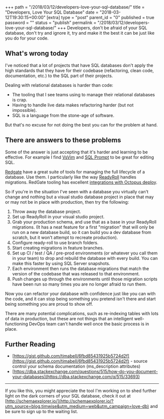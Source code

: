 +++
path = "/2018/03/12/developers-love-your-sql-database/"
title = "Developers, Love Your SQL Database"
date = "2018-03-12T19:30:15+00:00"
[extra]
type = "post"
parent_id = "0"
published = true
password = ""
status = "publish"
permalink = "/2018/03/12/developers-love-your-sql-database/"
+++
Developers, don't be afraid of your SQL database, don't try and ignore it, try and make it the best it can be just like you do for your code.

## What's wrong today

I've noticed that a lot of projects that have SQL databases don't apply the high standards that they have for their codebase (refactoring, clean code, documentation, etc.) to the SQL part of their projects.

Dealing with relational databases is harder than code:

*   The tooling that I see teams using to manage their relational databases is crap.
*   Having to handle live data makes refactoring harder (but not impossible).
*   SQL is a language from the stone-age of software.

But that's no excuse for not doing the best you can for the problem at hand.

## There are answers to these problems

Some of the answer is just accepting that it's harder and learning to be effective. For example I find [VsVim](https://marketplace.visualstudio.com/items?itemName=JaredParMSFT.VsVim) and [SQL Prompt](https://www.red-gate.com/products/sql-development/sql-prompt/) to be great for editing SQL.

[Redgate](https://www.red-gate.com/) have a great suite of tools for managing the full lifecycle of a database. Use them. I particularly like the way [ReadyRoll](https://www.red-gate.com/products/sql-development/readyroll/) handles migrations. RedGate tooling has excellent [integrations with Octopus deploy](https://octopus.com/blog/database-deployments-with-octopus-and-redgate-sql-release).

So if you're in the situation I've seen with a database you virtually can't change and nothing but a visual studio database project in place that may or may not be in place with production, then try the following:

1.  Throw away the database project.
2.  Set up ReadyRoll in your visual studio project.
3.  Grab your production schema, and use that as a base in your ReadyRoll migrations. (It has a neat feature for a first "migration" that will only be run on a new database build, so it can build you a dev database from scratch, but it won't attempt to recreate production).
4.  Configure ready-roll to use branch folders.
5.  Start creating migrations in feature branches.
6.  Set up CI / test / QA / pre-prod environments (or whatever you call them in your team) to drop and rebuild the database with every build. You can make this faster by using SQL Server snapshots.
7.  Each environment then runs the database migrations that match the version of the codebase that was released to that environment.
8.  Push changes up through the environments until those migration scripts have been run so many times you are no longer afraid to run them.

Now you can refactor your database with confidence just like you can with the code, and it can stop being something you pretend isn't there and start being something you are proud to show off.

There are many potential complications, such as re-indexing tables with lots of data in production, but these are not things that an intelligent well-functioning DevOps team can't handle well once the basic process is in place.

## Further Reading

*   [https://gist.github.com/timabell/6fbd85431925b5724d2f](https://gist.github.com/timabell/6fbd85431925b5724d2f) - source control your schema documentation (ms_description attributes)
*   [https://dba.stackexchange.com/questions/515/how-do-you-document-your-databases](https://dba.stackexchange.com/q/515/33693)

* * *

If you like this, you might appreciate the tool I'm working on to shed further light on the dark corners of your SQL database, check it out at [http://schemaexplorer.io/](http://schemaexplorer.io/?utm_source=blog.timwise&utm_medium=web&utm_campaign=love-db) and be sure to sign up to the waiting list.
